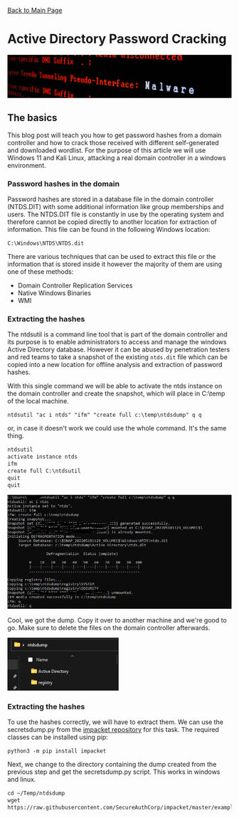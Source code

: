 [Back to Main Page](../index.html) 

# Active Directory Password Cracking

<img src="../img/blog-22-malwarebanner.PNG" width="1000">

## The basics

This blog post will teach you how to get password hashes from a domain controller and how to crack those received with different self-generated and downloaded wordlist. For the purpose of this article we will use Windows 11 and Kali Linux, attacking a real domain controller in a windows environment.

### Password hashes in the domain

Password hashes are stored in a database file in the domain controller (NTDS.DIT) with some additional information like group memberships and users. The NTDS.DIT file is constantly in use by the operating system and therefore cannot be copied directly to another location for extraction of information. This file can be found in the following Windows location:
```
C:\Windows\NTDS\NTDS.dit
```

There are various techniques that can be used to extract this file or the information that is stored inside it however the majority of them are using one of these methods:

* Domain Controller Replication Services
* Native Windows Binaries
* WMI

### Extracting the hashes

The ntdsutil is a command line tool that is part of the domain controller and its purpose is to enable administrators to access and manage the windows Active Directory database. However it can be abused by penetration testers and red teams to take a snapshot of the existing `ntds.dit` file which can be copied into a new location for offline analysis and extraction of password hashes.

With this single command we will be able to activate the ntds instance on the domain controller and create the snapshot, which will place in C:\temp of the local machine.

```
ntdsutil "ac i ntds" "ifm" "create full c:\temp\ntdsdump" q q
```

or, in case it doesn't work we could use the whole command. It's the same thing.

```
ntdsutil
activate instance ntds
ifm
create full C:\ntdsutil
quit
quit
```

<img src="../img/blog-22-adcrack-hashdump.png" width="750">

Cool, we got the dump. Copy it over to another machine and we're good to go. Make sure to delete the files on the domain controller afterwards.

<img src="../img/blog-22-adcrack-ntdsdump.png" width="250">

### Extracting the hashes

To use the hashes correctly, we will have to extract them. We can use the secretsdump.py from the [impacket repository](https://github.com/SecureAuthCorp/impacket>) for this task. The required classes can be installed using pip:

```
python3 -m pip install impacket
```

Next, we change to the directory containing the dump created from the previous step and get the secretsdump.py script. This works in windows and linux.

```
cd ~/Temp/ntdsdump
wget https://raw.githubusercontent.com/SecureAuthCorp/impacket/master/examples/secretsdump.py
```

